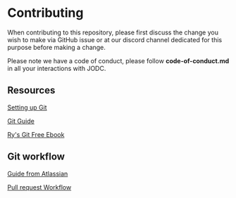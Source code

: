 # Contributing

When contributing to this repository, please first discuss the change you wish to make via GitHub issue or at our discord channel dedicated for this purpose before making a change. 

Please note we have a code of conduct, please follow **code-of-conduct.md** in all your interactions with JODC.

## Resources
[Setting up Git](https://help.github.com/articles/set-up-git/)

[Git Guide](https://sandofsky.com/blog/git-workflow.html)

[Ry's Git Free Ebook](https://www.amazon.in/Rys-Git-Tutorial-Ryan-Hodson-ebook/dp/B00QFIA5OC)

## Git workflow
[Guide from Atlassian](https://www.atlassian.com/git/tutorials/comparing-workflows)

[Pull request Workflow](https://codeinthehole.com/tips/pull-requests-and-other-good-practices-for-teams-using-github/)






